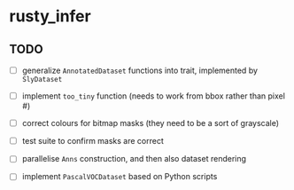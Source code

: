 # rusty_infer

## TODO
- [ ] generalize `AnnotatedDataset` functions into trait, implemented by
    `SlyDataset`
- [ ] implement `too_tiny` function (needs to work from bbox rather than pixel
    #)
- [ ] correct colours for bitmap masks (they need to be a sort of grayscale)
- [ ] test suite to confirm masks are correct
- [ ] parallelise `Anns` construction, and then also dataset rendering
- [ ] implement `PascalVOCDataset` based on Python scripts

